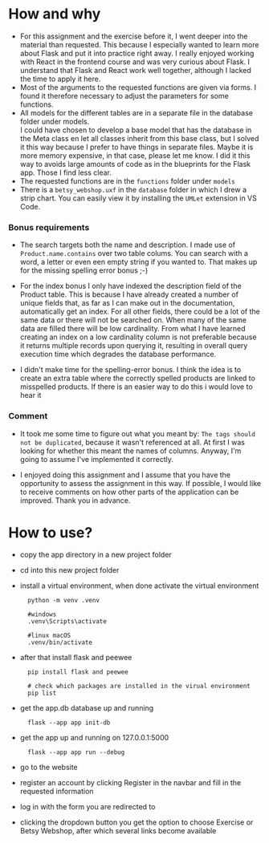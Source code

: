 # How and why

- For this assignment and the exercise before it, I went deeper into the material than requested.
  This because I especially wanted to learn more about Flask and put it into practice right away.
  I really enjoyed working with React in the frontend course and was very curious about Flask.
  I understand that Flask and React work well together, although I lacked the time to apply it here.
- Most of the arguments to the requested functions are given via forms. I found it therefore necessary to adjust the parameters for some functions.
- All models for the different tables are in a separate file in the database folder under models.  
  I could have chosen to develop a base model that has the database in the Meta class en let all classes inherit from this base class, but I solved it this way because I prefer to have things in separate files. Maybe it is more memory expensive, in that case, please let me know.
  I did it this way to avoids large amounts of code as in the blueprints for the Flask app. Those I find less clear.
- The requested functions are in the `functions` folder under `models`
- There is a `betsy_webshop.uxf` in the `database` folder in which I drew a strip chart. You can easily view it by installing the `UMLet` extension in VS Code.

### Bonus requirements

- The search targets both the name and description. I made use of `Product.name.contains` over two table colums. You can search with a word, a letter or even een empty string if
  you wanted to. That makes up for the missing spelling error bonus ;-)

- For the index bonus I only have indexed the description field of the Product table. This is because I have already created a number of unique fields that, as far as I
  can make out in the documentation, automatically get an index. For all other fields, there could be a lot of the same data or there will not be searched on.
  When many of the same data are filled there will be low cardinality. From what I have learned creating an index on a low cardinality column is not preferable because it returns multiple records upon querying it, resulting in overall query execution time which degrades the database performance.

- I didn't make time for the spelling-error bonus. I think the idea is to create an extra table where the correctly spelled products are linked to misspelled products.
  If there is an easier way to do this i would love to hear it

### Comment

- It took me some time to figure out what you meant by: `The tags should not be duplicated`, because it wasn't referenced at all. At first I was looking for whether this meant
  the names of columns. Anyway, I'm going to assume I've implemented it correctly.

- I enjoyed doing this assignment and I assume that you have the opportunity to assess the assignment in this way. If possible, I would like to receive comments on how other
  parts of the application can be improved. Thank you in advance.

# How to use?

- copy the app directory in a new project folder
- cd into this new project folder
- install a virtual environment, when done activate the virtual environment

        python -m venv .venv

        #windows
        .venv\Scripts\activate

        #linux macOS
        .venv/bin/activate

- after that install flask and peewee

        pip install flask and peewee

        # check which packages are installed in the virual environment
        pip list

- get the app.db database up and running

        flask --app app init-db

- get the app up and running on 127.0.0.1:5000

        flask --app app run --debug

- go to the website
- register an account by clicking Register in the navbar and fill in the requested information
- log in with the form you are redirected to
- clicking the dropdown button you get the option to choose Exercise or Betsy Webshop, after which several links become available
